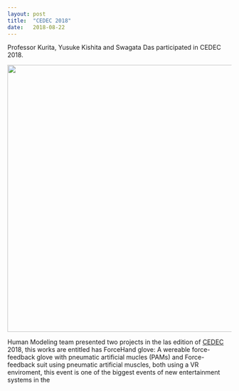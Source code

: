 ```yaml
---
layout: post
title:  "CEDEC 2018"
date:   2018-08-22
---
```


<p class="intro"><span class="dropcap">P</span>rofessor Kurita, Yusuke Kishita and Swagata Das participated in CEDEC 2018.</p>

<img src="https://humanmodeling.github.io//assets/img/cedec/1.jpg" width="600">

Human Modeling team presented two projects in the las edition of [CEDEC](https://2018.cedec.cesa.or.jp/) 2018, this works are entitled has ForceHand glove: A wereable force-feedback glove with pneumatic artificial mucles (PAMs) and Force-feedback suit using pneumatic artificial muscles, both using a VR enviroment, this event is one of the biggest events of new entertainment systems in the
